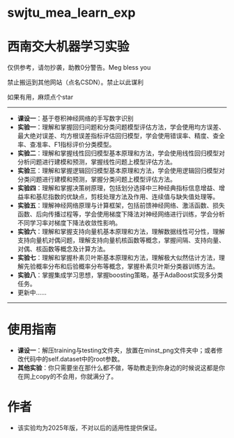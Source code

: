 # swjtu_mea_learn_exp
# 西南交大机器学习实验
仅供参考，请勿抄袭，助教0分警告。Meg bless you

禁止搬运到其他网站（点名CSDN）。禁止以此谋利

如果有用，麻烦点个star

---
- **课设一**：基于卷积神经网络的手写数字识别
- **实验一**：理解和掌握回归问题和分类问题模型评估方法，学会使用均方误差、最大绝对误差、均方根误差指标评估回归模型，学会使用错误率、精度、查全率、查准率、F1指标评价分类模型。
- **实验二**：理解和掌握线性回归模型基本原理和方法，学会使用线性回归模型对分析问题进行建模和预测，掌握线性问题上模型评估方法。
- **实验三**：理解和掌握逻辑回归模型基本原理和方法，学会使用逻辑回归模型对分类问题进行建模和预测，掌握分类问题上模型评估方法。
- **实验四**：理解和掌握决策树原理，包括划分选择中三种经典指标信息增益、增益率和基尼指数的优缺点，剪枝处理方法及作用、连续值与缺失值处理等。
- **实验五**：理解神经网络原理与计算框架，包括前馈神经网络、激活函数、损失函数、后向传播过程等，学会使用梯度下降法对神经网络进行训练，学会分析不同学习率对梯度下降法收敛性影响。
- **实验六**：理解和掌握支持向量机基本原理和方法，理解数据线性可分性，理解支持向量机对偶问题，理解支持向量机核函数等概念，掌握间隔、支持向量、对偶、核函数等概念及计算方法。
- **实验七**：理解和掌握朴素贝叶斯基本原理和方法，理解极大似然估计方法，理解先验概率分布和后验概率分布等概念，掌握朴素贝叶斯分类器训练方法。
- **实验八**：掌握集成学习思想，掌握boosting策略，基于AdaBoost实现多分类任务。
- 更新中......
- ---
# 使用指南
- **课设一**：解压training与testing文件夹，放置在minst_png文件夹中；或者修改代码中的self.dataset中的root参数。
- **其他实验**：你只需要坐在那什么都不做，等助教走到你身边的时候说这都是你在网上copy的不会用，你就满分了。
# 作者
- 该实验均为2025年版，不对以后的适用性提供保证。

